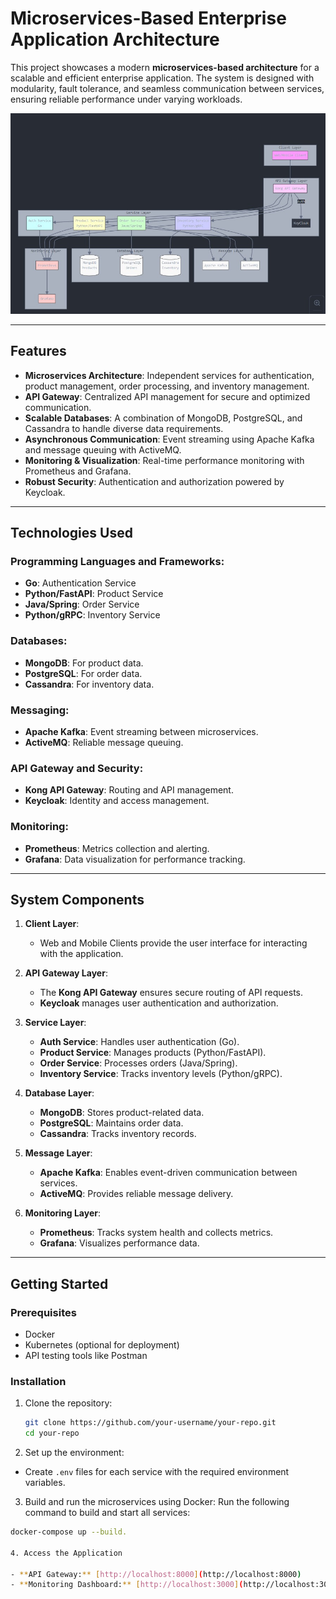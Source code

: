 # Microservices-Based Enterprise Application Architecture

This project showcases a modern **microservices-based architecture** for a scalable and efficient enterprise application. The system is designed with modularity, fault tolerance, and seamless communication between services, ensuring reliable performance under varying workloads.

![Architecture Diagram](./Structure.jpeg)

---

## Features

- **Microservices Architecture**: Independent services for authentication, product management, order processing, and inventory management.
- **API Gateway**: Centralized API management for secure and optimized communication.
- **Scalable Databases**: A combination of MongoDB, PostgreSQL, and Cassandra to handle diverse data requirements.
- **Asynchronous Communication**: Event streaming using Apache Kafka and message queuing with ActiveMQ.
- **Monitoring & Visualization**: Real-time performance monitoring with Prometheus and Grafana.
- **Robust Security**: Authentication and authorization powered by Keycloak.

---

## Technologies Used

### Programming Languages and Frameworks:
- **Go**: Authentication Service
- **Python/FastAPI**: Product Service
- **Java/Spring**: Order Service
- **Python/gRPC**: Inventory Service

### Databases:
- **MongoDB**: For product data.
- **PostgreSQL**: For order data.
- **Cassandra**: For inventory data.

### Messaging:
- **Apache Kafka**: Event streaming between microservices.
- **ActiveMQ**: Reliable message queuing.

### API Gateway and Security:
- **Kong API Gateway**: Routing and API management.
- **Keycloak**: Identity and access management.

### Monitoring:
- **Prometheus**: Metrics collection and alerting.
- **Grafana**: Data visualization for performance tracking.

---

## System Components

1. **Client Layer**:
   - Web and Mobile Clients provide the user interface for interacting with the application.

2. **API Gateway Layer**:
   - The **Kong API Gateway** ensures secure routing of API requests.
   - **Keycloak** manages user authentication and authorization.

3. **Service Layer**:
   - **Auth Service**: Handles user authentication (Go).
   - **Product Service**: Manages products (Python/FastAPI).
   - **Order Service**: Processes orders (Java/Spring).
   - **Inventory Service**: Tracks inventory levels (Python/gRPC).

4. **Database Layer**:
   - **MongoDB**: Stores product-related data.
   - **PostgreSQL**: Maintains order data.
   - **Cassandra**: Tracks inventory records.

5. **Message Layer**:
   - **Apache Kafka**: Enables event-driven communication between services.
   - **ActiveMQ**: Provides reliable message delivery.

6. **Monitoring Layer**:
   - **Prometheus**: Tracks system health and collects metrics.
   - **Grafana**: Visualizes performance data.

---

## Getting Started

### Prerequisites
- Docker
- Kubernetes (optional for deployment)
- API testing tools like Postman

### Installation

1. Clone the repository:
   ```bash
   git clone https://github.com/your-username/your-repo.git
   cd your-repo

2. Set up the environment:
- Create `.env` files for each service with the required environment variables.

3. Build and run the microservices using Docker:
Run the following command to build and start all services:
```bash
docker-compose up --build.

4. Access the Application

- **API Gateway:** [http://localhost:8000](http://localhost:8000)
- **Monitoring Dashboard:** [http://localhost:3000](http://localhost:3000) (Grafana)
